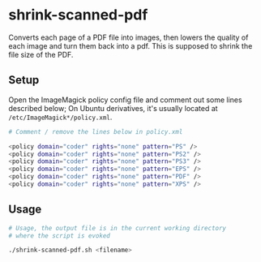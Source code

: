 # shrink-scanned-pdf

Converts each page of a PDF file into images, then lowers the quality of each image and turn them back into a pdf.
This is supposed to shrink the file size of the PDF.

## Setup
Open the ImageMagick policy config file and comment out some lines described below; On Ubuntu derivatives,
it's usually located at `/etc/ImageMagick*/policy.xml`.

```bash
# Comment / remove the lines below in policy.xml

<policy domain="coder" rights="none" pattern="PS" />
<policy domain="coder" rights="none" pattern="PS2" />
<policy domain="coder" rights="none" pattern="PS3" />
<policy domain="coder" rights="none" pattern="EPS" />
<policy domain="coder" rights="none" pattern="PDF" />
<policy domain="coder" rights="none" pattern="XPS" />
```
## Usage

```bash
# Usage, the output file is in the current working directory
# where the script is evoked

./shrink-scanned-pdf.sh <filename>
```


